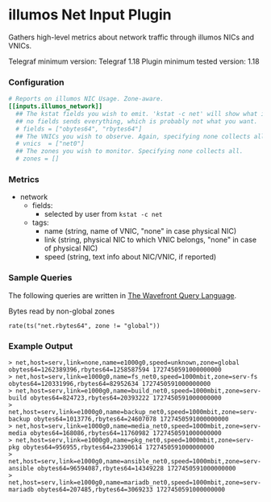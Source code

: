 # illumos Net Input Plugin

Gathers high-level metrics about network traffic through illumos NICs and
VNICs.

Telegraf minimum version: Telegraf 1.18
Plugin minimum tested version: 1.18

### Configuration

```toml
# Reports on illumos NIC Usage. Zone-aware.
[[inputs.illumos_network]]
  ## The kstat fields you wish to emit. 'kstat -c net' will show what is collected. Defining
  ## no fields sends everything, which is probably not what you want.
  # fields = ["obytes64", "rbytes64"]
  ## The VNICs you wish to observe. Again, specifying none collects all.
  # vnics  = ["net0"]
  ## The zones you wish to monitor. Specifying none collects all.
  # zones = []
```

### Metrics
- network
  - fields:
    - selected by user from `kstat -c net`
  - tags:
    - name (string, name of VNIC, "none" in case physical NIC)
    - link (string, physical NIC to which VNIC belongs, "none" in case of physical NIC)
    - speed (string, text info about NIC/VNIC, if reported)

### Sample Queries

The following queries are written in [The Wavefront Query
Language](https://docs.wavefront.com/query_language_reference.html).

Bytes read by non-global zones

```
rate(ts("net.rbytes64", zone != "global"))
```

### Example Output

```
> net,host=serv,link=none,name=e1000g0,speed=unknown,zone=global obytes64=1262389396,rbytes64=1258587594 1727450591000000000
> net,host=serv,link=e1000g0,name=fs_net0,speed=1000mbit,zone=serv-fs obytes64=120331996,rbytes64=82952634 1727450591000000000
> net,host=serv,link=e1000g0,name=build_net0,speed=1000mbit,zone=serv-build obytes64=824723,rbytes64=20393222 1727450591000000000
> net,host=serv,link=e1000g0,name=backup_net0,speed=1000mbit,zone=serv-backup obytes64=1013776,rbytes64=24607078 1727450591000000000
> net,host=serv,link=e1000g0,name=media_net0,speed=1000mbit,zone=serv-media obytes64=168086,rbytes64=11760982 1727450591000000000
> net,host=serv,link=e1000g0,name=pkg_net0,speed=1000mbit,zone=serv-pkg obytes64=956955,rbytes64=23390614 1727450591000000000
> net,host=serv,link=e1000g0,name=ansible_net0,speed=1000mbit,zone=serv-ansible obytes64=96594087,rbytes64=14349228 1727450591000000000
> net,host=serv,link=e1000g0,name=mariadb_net0,speed=1000mbit,zone=serv-mariadb obytes64=207485,rbytes64=3069233 1727450591000000000
```
